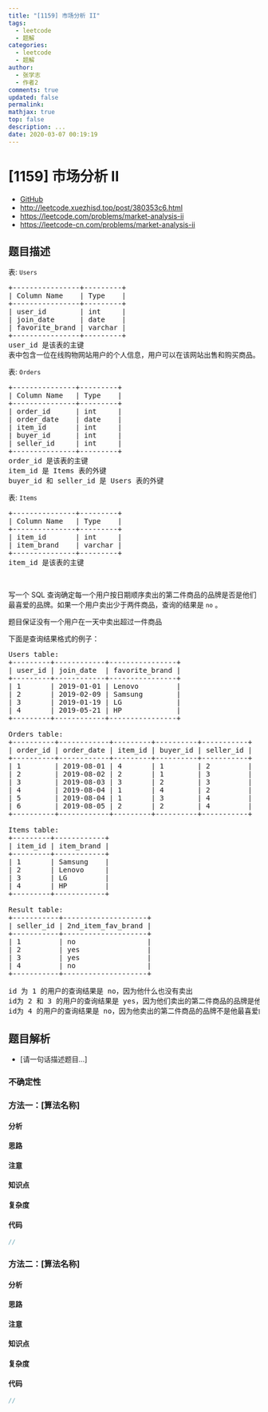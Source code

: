 ```yaml
---
title: "[1159] 市场分析 II"
tags:
  - leetcode
  - 题解
categories:
  - leetcode
  - 题解
author:
  - 张学志
  - 作者2
comments: true
updated: false
permalink:
mathjax: true
top: false
description: ...
date: 2020-03-07 00:19:19
---
```



# [1159] 市场分析 II
* [GitHub](https://github.com/algoboy101/LeetCodeCrowdsource/tree/master/_posts/QA/%5B1159%5D%20%E5%B8%82%E5%9C%BA%E5%88%86%E6%9E%90%20II.md)
* http://leetcode.xuezhisd.top/post/380353c6.html
* https://leetcode.com/problems/market-analysis-ii
* https://leetcode-cn.com/problems/market-analysis-ii


## 题目描述

<p>表: <code>Users</code></p>

<pre>
+----------------+---------+
| Column Name    | Type    |
+----------------+---------+
| user_id        | int     |
| join_date      | date    |
| favorite_brand | varchar |
+----------------+---------+
user_id 是该表的主键
表中包含一位在线购物网站用户的个人信息，用户可以在该网站出售和购买商品。
</pre>

<p>表: <code>Orders</code></p>

<pre>
+---------------+---------+
| Column Name   | Type    |
+---------------+---------+
| order_id      | int     |
| order_date    | date    |
| item_id       | int     |
| buyer_id      | int     |
| seller_id     | int     |
+---------------+---------+
order_id 是该表的主键
item_id 是 Items 表的外键
buyer_id 和 seller_id 是 Users 表的外键
</pre>

<p>表: <code>Items</code></p>

<pre>
+---------------+---------+
| Column Name   | Type    |
+---------------+---------+
| item_id       | int     |
| item_brand    | varchar |
+---------------+---------+
item_id 是该表的主键
</pre>

<p>&nbsp;</p>

<p>写一个 SQL 查询确定每一个用户按日期顺序卖出的第二件商品的品牌是否是他们最喜爱的品牌。如果一个用户卖出少于两件商品，查询的结果是 <code>no</code> 。</p>

<p>题目保证没有一个用户在一天中卖出超过一件商品</p>

<p>下面是查询结果格式的例子：</p>

<pre>
Users table:
+---------+------------+----------------+
| user_id | join_date  | favorite_brand |
+---------+------------+----------------+
| 1       | 2019-01-01 | Lenovo         |
| 2       | 2019-02-09 | Samsung        |
| 3       | 2019-01-19 | LG             |
| 4       | 2019-05-21 | HP             |
+---------+------------+----------------+

Orders table:
+----------+------------+---------+----------+-----------+
| order_id | order_date | item_id | buyer_id | seller_id |
+----------+------------+---------+----------+-----------+
| 1        | 2019-08-01 | 4       | 1        | 2         |
| 2        | 2019-08-02 | 2       | 1        | 3         |
| 3        | 2019-08-03 | 3       | 2        | 3         |
| 4        | 2019-08-04 | 1       | 4        | 2         |
| 5        | 2019-08-04 | 1       | 3        | 4         |
| 6        | 2019-08-05 | 2       | 2        | 4         |
+----------+------------+---------+----------+-----------+

Items table:
+---------+------------+
| item_id | item_brand |
+---------+------------+
| 1       | Samsung    |
| 2       | Lenovo     |
| 3       | LG         |
| 4       | HP         |
+---------+------------+

Result table:
+-----------+--------------------+
| seller_id | 2nd_item_fav_brand |
+-----------+--------------------+
| 1         | no                 |
| 2         | yes                |
| 3         | yes                |
| 4         | no                 |
+-----------+--------------------+

id 为 1 的用户的查询结果是 no，因为他什么也没有卖出
id为 2 和 3 的用户的查询结果是 yes，因为他们卖出的第二件商品的品牌是他们自己最喜爱的品牌
id为 4 的用户的查询结果是 no，因为他卖出的第二件商品的品牌不是他最喜爱的品牌
</pre>



## 题目解析
* [请一句话描述题目...]

### 不确定性


### 方法一：[算法名称]

#### 分析

#### 思路

#### 注意

#### 知识点

#### 复杂度

#### 代码

```cpp
//
```


### 方法二：[算法名称]

#### 分析

#### 思路

#### 注意

#### 知识点

#### 复杂度

#### 代码

```cpp
//
```


